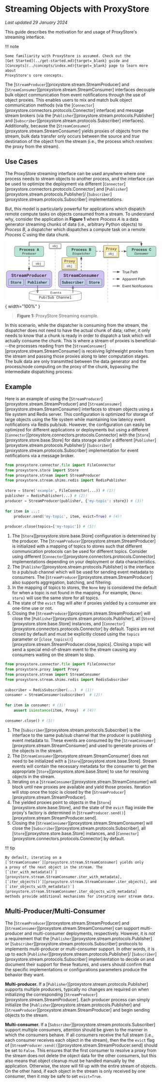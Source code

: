 # Streaming Objects with ProxyStore

*Last updated 29 January 2024*

This guide describes the motivation for and usage of ProxyStore's
streaming interface.

!!! note

    Some familiarity with ProxyStore is assumed. Check out the
    [Get Started](../get-started.md){target=_blank} guide and
    [Concepts](../concepts/index.md){target=_blank} page to learn more about
    ProxyStore's core concepts.

The [`StreamProducer`][proxystore.stream.StreamProducer]
and [`StreamConsumer`][proxystore.stream.StreamConsumer] interfaces
decouple bulk object communication from event notifications through the use of
object proxies. This enables users to mix and match bulk object communication
methods (via the [`Connector`][proxystore.connectors.protocols.Connector]
interface) and message stream brokers (via the
[`Publisher`][proxystore.stream.protocols.Publisher] and
[`Subscriber`][proxystore.stream.protocols.Subscriber] interfaces).
Additionally, because the [`StreamConsumer`][proxystore.stream.StreamConsumer]
yields proxies of objects from the stream, bulk data transfer only occurs
between the source and *true* destination of the object from the stream
(i.e., the process which *resolves* the proxy from the stream).

## Use Cases

The ProxyStore streaming interface can be used anywhere where one process
needs to stream objects to another process, and the interface can be used
to optimize the deployment via different
[`Connector`][proxystore.connectors.protocols.Connector] and
[`Publisher`][proxystore.stream.protocols.Publisher]/
[`Subscriber`][proxystore.stream.protocols.Subscriber] implementations.

But, this model is particularly powerful for applications which dispatch
remote compute tasks on objects consumed from a stream.
To understand why, consider the
application in **Figure 1** where *Process A* is a data generator streaming
chunks of data (i.e., arbitrary Python objects) to *Process B*, a dispatcher
which dispatches a compute task on a remote *Process C* using the data
chunk.

![ProxyStore Streaming](../static/proxystore-streaming.svg){ width="100%" }
> <b>Figure 1:</b> ProxyStore Streaming example.

In this scenario, while the dispatcher is consuming from the stream,
the dispatcher does not need to have the actual chunk of data; rather,
it only needs to know that a chunk is ready in order to dispatch a task
which will actually consume the chunk. This is where a stream of proxies
is beneficial---the processes reading from the
[`StreamConsumer`][proxystore.stream.StreamConsumer] is receiving
lightweight proxies from the stream and passing those proxies along to later
computation stages. The bulk data are only transmitted between the data
generator and the process/node computing on the proxy of the chunk, bypassing
the intermediate dispatching process.

## Example

Here is an example of using the
[`StreamProducer`][proxystore.stream.StreamProducer]
and [`StreamConsumer`][proxystore.stream.StreamConsumer] interfaces
to stream objects using a file system and Redis server.
This configuration is optimized for storage of large objects using the
file system while maintaining low latency event notifications via Redis
pub/sub. However, the configuration can easily be optimized for different
applications or deployments but using a different
[`Connector`][proxystore.connectors.protocols.Connector] with the
[`Store`][proxystore.store.base.Store] for data storage and/or a different
[`Publisher`][proxystore.stream.protocols.Publisher]/
[`Subscriber`][proxystore.stream.protocols.Subscriber] implementation for
event notifications via a message broker.

```python title="producer.py" linenums="1"
from proxystore.connector.file import FileConnector
from proxystore.store import Store
from proxystore.stream import StreamProducer
from proxystore.stream.shims.redis import RedisPublisher

store = Store('example', FileConnector(...)) # (1)!
publisher = RedisPublisher(...) # (2)!
producer = StreamProducer(publisher, {'my-topic': store}) # (3)!

for item in ...:
    producer.send('my-topic', item, evict=True) # (4)!

producer.close(topics=['my-topic']) # (5)!
```

1. The [`Store`][proxystore.store.base.Store] configuration is determined by
   the producer. The
   [`StreamProducer`][proxystore.stream.StreamProducer] is
   initialized with a mapping of topics to stores such that different
   communication protocols can be used for different topics. Consider using
   different [`Connector`][proxystore.connectors.protocols.Connector]
   implementations depending on your deployment or data characteristics.
2. The [`Publisher`][proxystore.stream.protocols.Publisher] is the interface
   to a pub/sub channel which will be used for sending event metadata to
   consumers. The
   [`StreamProducer`][proxystore.stream.StreamProducer] also supports
   aggregation, batching, and filtering.
3. In the mapping of topics to stores, the `None` key is considered the
   default for when a topic is not found in the mapping. For example,
   `{None: store}` will use the same store for all topics.
4. The state of the `evict` flag will alter if proxies yielded by a
   consumer are one-time use or not.
5. Closing the [`StreamProducer`][proxystore.stream.StreamProducer]
   will close the [`Publisher`][proxystore.stream.protocols.Publisher],
   all [`Store`][proxystore.store.base.Store] instances, and
   [`Connector`][proxystore.connectors.protocols.Connector] by default.
   Topics are not closed by default and must be explicitly closed using the
   `topics` parameter or
   [`close_topics()`][proxystore.stream.StreamProducer.close_topics].
   Closing a topic will send a special end-of-stream event to the stream causing
   any consumers waiting on the stream to stop.

```python title="consumer.py" linenums="1"
from proxystore.connector.file import FileConnector
from proxystore.proxy import Proxy
from proxystore.stream import StreamConsumer
from proxystore.stream.shims.redis import RedisSubscriber

subscriber = RedisSubscriber(...)  # (1)!
consumer = StreamConsumer(subscriber)  # (2)!

for item in consumer: # (3)!
    assert isinstance(item, Proxy)  # (4)!

consumer.close() # (5)!
```

1. The [`Subscriber`][proxystore.stream.protocols.Subscriber] is the interface
   to the same pub/sub channel that the producer is publishing event metadata
   to. These events are consumed by the
   [`StreamConsumer`][proxystore.stream.StreamConsumer] and used to
   generate proxies of the objects in the stream.
2. The [`StreamConsumer`][proxystore.stream.StreamConsumer] does not
   need to be initialized with a [`Store`][proxystore.store.base.Store]. Stream
   events will contain the necessary metadata for the consumer to get the
   appropriate [`Store`][proxystore.store.base.Store] to use for resolving
   objects in the stream.
3. Iterating on a
   [`StreamConsumer`][proxystore.stream.StreamConsumer] will
   block until new proxies are available and yield those proxies. Iteration
   will stop once the topic is closed by the
   [`StreamProducer`][proxystore.stream.StreamProducer].
4. The yielded proxies point to objects in the
   [`Store`][proxystore.store.base.Store], and the state of the `evict` flag
   inside the proxy's factory is determined in
   [`StreamProducer.send()`][proxystore.stream.StreamProducer.send].
4. Closing the [`StreamConsumer`][proxystore.stream.StreamConsumer] will close
   the [`Subscriber`][proxystore.stream.protocols.Subscriber],
   all [`Store`][proxystore.store.base.Store] instances, and
   [`Connector`][proxystore.connectors.protocols.Connector] by default.

!!! tip

    By default, iterating on a
    [`StreamConsumer`][proxystore.stream.StreamConsumer] yields only
    a proxy of the next object in the stream. The
    [`iter_with_metadata()`][proxystore.stream.StreamConsumer.iter_with_metadata],
    [`iter_objects()`][proxystore.stream.StreamConsumer.iter_objects], and
    [`iter_objects_with_metadata()`][proxystore.stream.StreamConsumer.iter_objects_with_metadata]
    methods provide additional mechanisms for iterating over stream data.

## Multi-Producer/Multi-Consumer

The [`StreamProducer`][proxystore.stream.StreamProducer]
and [`StreamConsumer`][proxystore.stream.StreamConsumer] can support
multi-producer and multi-consumer deployments, respectively.
However, it is *not* a requirement that the
[`Publisher`][proxystore.stream.protocols.Publisher] or
[`Subscriber`][proxystore.stream.protocols.Subscriber] protocols to
implements multi-producer or multi-consumer support.
In other words, it is up to each
[`Publisher`][proxystore.stream.protocols.Publisher]/
[`Subscriber`][proxystore.stream.protocols.Subscriber] implementation
to decide on and document their support for these features, and users
should confirm that the specific implementations or configurations parameters
produce the behavior they want.

**Multi-producer.** If a [`Publisher`][proxystore.stream.protocols.Publisher]
supports multiple producers, typically no changes are required on
when initializing the corresponding
[`StreamProducer`][proxystore.stream.StreamProducer]. Each producer
process can simply initialize the
[`Publisher`][proxystore.stream.protocols.Publisher]
and [`StreamProducer`][proxystore.stream.StreamProducer] and begin
sending objects to the stream.

**Multi-consumer.** If a [`Subscriber`][proxystore.stream.protocols.Subscriber]
support multiple consumers, attention should be given to the manner in which
the consumers behave. If all consumers receive the full stream (i.e., each
consumer receives each object in the stream), then the the `evict` flag of
[`StreamProducer.send()`][proxystore.stream.StreamProducer.send]
should be set to `False`. This ensures that the first consumer to resolve a
proxy from the stream does not delete the object data for the other consumers,
but this also means that object cleanup must be handled manually by the
application. Otherwise, the store will fill up with the entire stream of
objects. On the other hand, if each object in the stream is only received by
one consumer, then it *may* be safe to set `evict=True`.
